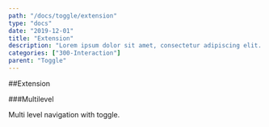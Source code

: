 ```yaml
---
path: "/docs/toggle/extension"
type: "docs"
date: "2019-12-01"
title: "Extension"
description: "Lorem ipsum dolor sit amet, consectetur adipiscing elit. Nunc tempus laoreet leo sit amet iaculis."
categories: ["300-Interaction"]
parent: "Toggle"
---
```


##Extension

###Multilevel

Multi level navigation with toggle.

<demo>
  <demovanilla src="demos/inline/demos/toggle/multilevel">
  </demovanilla>
</demo>
